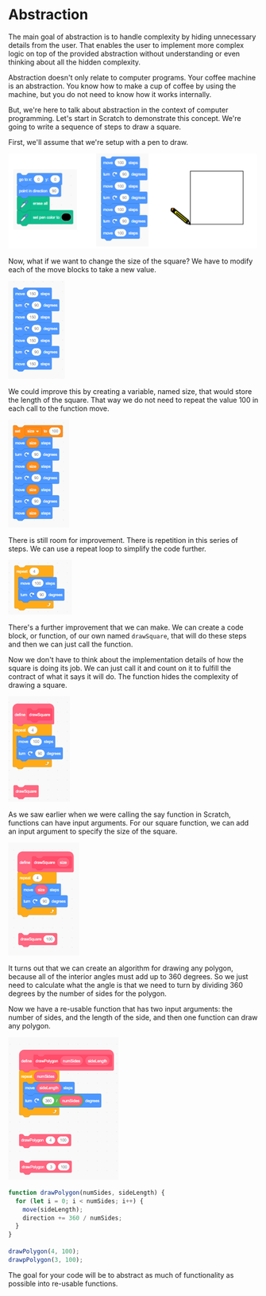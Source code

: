 # Abstraction

The main goal of abstraction is to handle complexity by hiding unnecessary details from the user. That enables the user to implement more complex logic on top of the provided abstraction without understanding or even thinking about all the hidden complexity.

Abstraction doesn't only relate to computer programs. Your coffee machine is an abstraction. You know how to make a cup of coffee by using the machine, but you do not need to know how it works internally. 

But, we're here to talk about abstraction in the context of computer programming. Let's start in Scratch to demonstrate this concept. We're going to write a sequence of steps to draw a square.

First, we'll assume that we're setup with a pen to draw. 

![](../.gitbook/assets/image%20%2857%29.png)

Now, what if we want to change the size of the square? We have to modify each of the move blocks to take a new value.

![](../.gitbook/assets/image%20%289%29.png)

We could improve this by creating a variable, named size, that would store the length of the square. That way we do not need to repeat the value 100 in each call to the function move.

![](../.gitbook/assets/image%20%2848%29.png)

There is still room for improvement. There is repetition in this series of steps. We can use a repeat loop to simplify the code further.

![](../.gitbook/assets/image%20%2832%29.png)

There's a further improvement that we can make. We can create a code block, or function, of our own named `drawSquare`, that will do these steps and then we can just call the function. 

Now we don't have to think about the implementation details of how the square is doing its job. We can just call it and count on it to fulfill the contract of what it says it will do. The function hides the complexity of drawing a square.

![](../.gitbook/assets/image%20%281%29.png)

As we saw earlier when we were calling the say function in Scratch, functions can have input arguments. For our square function, we can add an input argument to specify the size of the square.

![](../.gitbook/assets/image%20%2838%29.png)

It turns out that we can create an algorithm for drawing any polygon, because all of the interior angles must add up to 360 degrees. So we just need to calculate what the angle is that we need to turn by dividing 360 degrees by the number of sides for the polygon.

Now we have a re-usable function that has two input arguments: the number of sides, and the length of the side, and then one function can draw any polygon.

![](../.gitbook/assets/image%20%2855%29.png)

```javascript
function drawPolygon(numSides, sideLength) {
  for (let i = 0; i < numSides; i++) {
    move(sideLength);
    direction += 360 / numSides;
  }
}

drawPolygon(4, 100);
drawpPolygon(3, 100);
```

The goal for your code will be to abstract as much of functionality as possible into re-usable functions.

